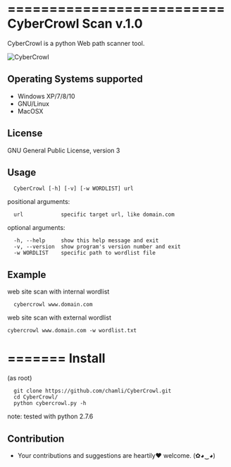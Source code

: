 ==========================
CyberCrowl Scan v.1.0
==========================

CyberCrowl is a python Web path scanner tool.

![CyberCrowl](https://raw.githubusercontent.com/chamli/CyberCrowl/master/cybercrowl.png)

Operating Systems supported
---------------------------
- Windows XP/7/8/10
- GNU/Linux
- MacOSX

License
-------
GNU General Public License, version 3


Usage
-----

```
  CyberCrowl [-h] [-v] [-w WORDLIST] url
```

positional arguments:

```
  url            specific target url, like domain.com
```
optional arguments:

```
  -h, --help     show this help message and exit
  -v, --version  show program's version number and exit
  -w WORDLIST    specific path to wordlist file
```

Example
-------

web site scan with internal wordlist
```
  cybercrowl www.domain.com
```
web site scan with external wordlist
  ```
  cybercrowl www.domain.com -w wordlist.txt
  ```

=======
Install
=======

(as root)

```
  git clone https://github.com/chamli/CyberCrowl.git
  cd CyberCrowl/
  python cybercrowl.py -h
```

note: tested with python 2.7.6 

Contribution
-------

- Your contributions and suggestions are heartily♥ welcome. (✿◕‿◕)
